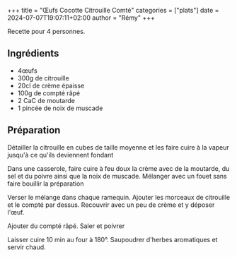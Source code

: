 +++
title = "Œufs Cocotte Citrouille Comté"
categories = ["plats"]
date = 2024-07-07T19:07:11+02:00
author = "Rémy"
+++

Recette pour 4 personnes.

<!--more-->
## Ingrédients

* 4œufs
* 300g de citrouille
* 20cl de crème épaisse
* 100g de compté râpé
* 2 CaC de moutarde
* 1 pincée de noix de muscade

## Préparation

Détailler la citrouille en cubes de taille moyenne et les faire cuire à la vapeur jusqu'à ce qu'ils deviennent fondant

Dans une casserole, faire cuire à feu doux la crème avec de la moutarde, du sel et du poivre ainsi que la noix de muscade. Mélanger avec un fouet sans faire bouillir la préparation

Verser le mélange dans chaque ramequin. Ajouter les morceaux de citrouille et le compté par dessus. Recouvrir avec un peu de crème et y déposer l'œuf.

Ajouter du compté râpé. Saler et poivrer

Laisser cuire 10 min au four à 180°. Saupoudrer d'herbes aromatiques et servir chaud.
